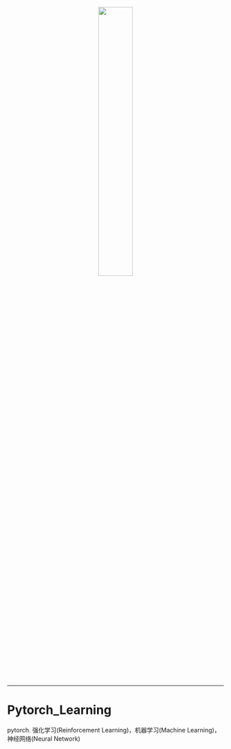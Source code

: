<p align="center"><img width="40%" src="https://github.com/Walhalla-Summary/Pytorch_Learning/blob/master/pytorch_logo.png" /></p>

--------------------------------------------------------------------------------
# Pytorch_Learning
pytorch. 强化学习(Reinforcement Learning)，机器学习(Machine Learning)，神经网络(Neural Network)
